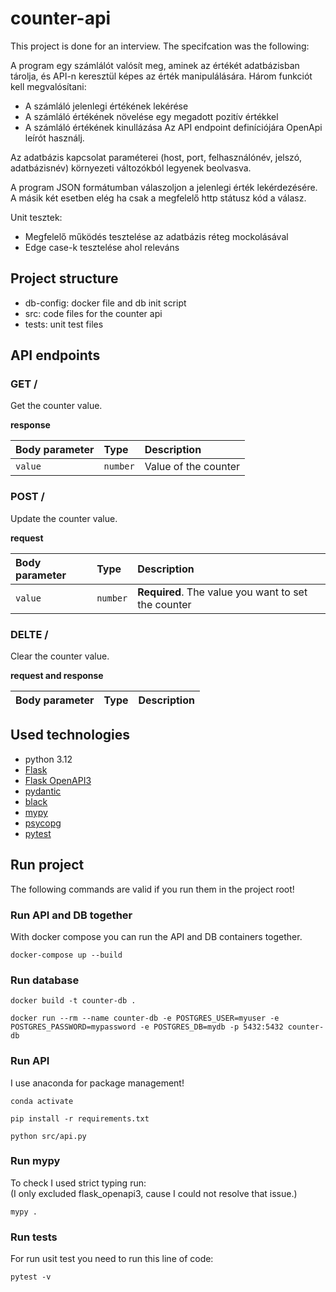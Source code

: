 # counter-api

This project is done for an interview. The specifcation was the following:

A program egy számlálót valósít meg, aminek az értékét adatbázisban tárolja, és API-n keresztül képes az
érték manipulálására. Három funkciót kell megvalósítani:
 -  A számláló jelenlegi értékének lekérése
 -  A számláló értékének növelése egy megadott pozitív értékkel
 -  A számláló értékének kinullázása
Az API endpoint definíciójára OpenApi leírót használj.

Az adatbázis kapcsolat paraméterei (host, port, felhasználónév, jelszó, adatbázisnév) környezeti
változókból legyenek beolvasva.

A program JSON formátumban válaszoljon a jelenlegi érték lekérdezésére. A másik két esetben elég ha
csak a megfelelő http státusz kód a válasz.

Unit tesztek:

- Megfelelő működés tesztelése az adatbázis réteg mockolásával
- Edge case-k tesztelése ahol releváns

## Project structure

- db-config: docker file and db init script
- src: code files for the counter api
- tests: unit test files

## API endpoints

### GET /

Get the counter value.

**response**

| Body parameter | Type     | Description          |
| :------------- | :------- | :------------------- |
| `value`        | `number` | Value of the counter |

### POST /

Update the counter value.

**request**

| Body parameter | Type     | Description                                         |
| :------------- | :------- | :-------------------------------------------------- |
| `value`        | `number` | **Required**. The value you want to set the counter |

### DELTE /

Clear the counter value.

**request and response**

| Body parameter | Type | Description |
| :------------- | :--- | :---------- |

## Used technologies

- python 3.12
- [Flask](https://flask.palletsprojects.com/en/stable/)
- [Flask OpenAPI3](https://luolingchun.github.io/flask-openapi3/v3.x/)
- [pydantic](https://docs.pydantic.dev/latest/)
- [black](https://black.readthedocs.io/en/stable/index.html)
- [mypy](https://mypy.readthedocs.io/en/stable/)
- [psycopg](https://www.psycopg.org/psycopg3/docs/)
- [pytest](https://docs.pytest.org/en/stable/)

## Run project

The following commands are valid if you run them in the project root!

### Run API and DB together

With docker compose you can run the API and DB containers together.

```
docker-compose up --build
```

### Run database

```
docker build -t counter-db .

docker run --rm --name counter-db -e POSTGRES_USER=myuser -e POSTGRES_PASSWORD=mypassword -e POSTGRES_DB=mydb -p 5432:5432 counter-db
```

### Run API

I use anaconda for package management!

```
conda activate

pip install -r requirements.txt

python src/api.py
```

### Run mypy

To check I used strict typing run:<br>
(I only excluded flask_openapi3, cause I could not resolve that issue.)

```
mypy .
```

### Run tests

For run usit test you need to run this line of code:

```
pytest -v
```
